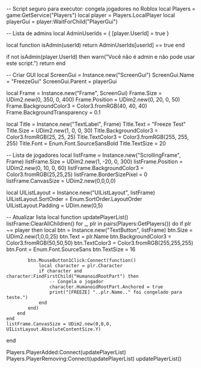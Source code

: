 -- Script seguro para executor: congela jogadores no Roblox
local Players = game:GetService("Players")
local player = Players.LocalPlayer
local playerGui = player:WaitForChild("PlayerGui")

-- Lista de admins
local AdminUserIds = {
    [player.UserId] = true
}

local function isAdmin(userId)
    return AdminUserIds[userId] == true
end

if not isAdmin(player.UserId) then
    warn("Você não é admin e não pode usar este script.")
    return
end

-- Criar GUI
local ScreenGui = Instance.new("ScreenGui")
ScreenGui.Name = "FreezeGui"
ScreenGui.Parent = playerGui

local Frame = Instance.new("Frame", ScreenGui)
Frame.Size = UDim2.new(0, 350, 0, 400)
Frame.Position = UDim2.new(0, 20, 0, 50)
Frame.BackgroundColor3 = Color3.fromRGB(40, 40, 40)
Frame.BackgroundTransparency = 0.1

local Title = Instance.new("TextLabel", Frame)
Title.Text = "Freeze Test"
Title.Size = UDim2.new(1, 0, 0, 30)
Title.BackgroundColor3 = Color3.fromRGB(25, 25, 25)
Title.TextColor3 = Color3.fromRGB(255, 255, 255)
Title.Font = Enum.Font.SourceSansBold
Title.TextSize = 20

-- Lista de jogadores
local listFrame = Instance.new("ScrollingFrame", Frame)
listFrame.Size = UDim2.new(1, -20, 0, 300)
listFrame.Position = UDim2.new(0, 10, 0, 60)
listFrame.BackgroundColor3 = Color3.fromRGB(25,25,25)
listFrame.BorderSizePixel = 0
listFrame.CanvasSize = UDim2.new(0,0,0,0)

local UIListLayout = Instance.new("UIListLayout", listFrame)
UIListLayout.SortOrder = Enum.SortOrder.LayoutOrder
UIListLayout.Padding = UDim.new(0,5)

-- Atualizar lista
local function updatePlayerList()
    listFrame:ClearAllChildren()
    for _, plr in pairs(Players:GetPlayers()) do
        if plr ~= player then
            local btn = Instance.new("TextButton", listFrame)
            btn.Size = UDim2.new(1,0,0,25)
            btn.Text = plr.Name
            btn.BackgroundColor3 = Color3.fromRGB(50,50,50)
            btn.TextColor3 = Color3.fromRGB(255,255,255)
            btn.Font = Enum.Font.SourceSans
            btn.TextSize = 16

            btn.MouseButton1Click:Connect(function()
                local character = plr.Character
                if character and character:FindFirstChild("HumanoidRootPart") then
                    -- Congela o jogador
                    character.HumanoidRootPart.Anchored = true
                    print("[FREEZE] "..plr.Name.." foi congelado para teste.")
                end
            end)
        end
    end
    listFrame.CanvasSize = UDim2.new(0,0,0, UIListLayout.AbsoluteContentSize.Y)
end

Players.PlayerAdded:Connect(updatePlayerList)
Players.PlayerRemoving:Connect(updatePlayerList)
updatePlayerList()
